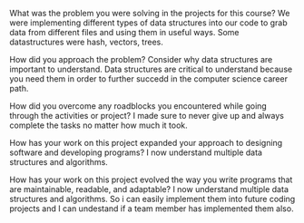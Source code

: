 What was the problem you were solving in the projects for this course?
We were implementing different types of data structures into our code to grab data from different files and using them in useful ways. Some datastructures were hash, vectors, trees.

How did you approach the problem? Consider why data structures are important to understand.
Data structures are critical to understand because you need them in order to further succedd in the computer science career path.

How did you overcome any roadblocks you encountered while going through the activities or project?
I made sure to never give up and always complete the tasks no matter how much it took.

How has your work on this project expanded your approach to designing software and developing programs?
I now understand multiple data structures and algorithms.

How has your work on this project evolved the way you write programs that are maintainable, readable, and adaptable?
I now understand multiple data structures and algorithms. So i can easily implement them into future coding projects and I can undestand if a team member has implemented them also.
